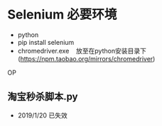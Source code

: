 # Selenium 必要环境
* python
* pip install selenium
* chromedriver.exe&nbsp;&nbsp;&nbsp;&nbsp;放至在python安装目录下 (https://npm.taobao.org/mirrors/chromedriver)

OP
## 淘宝秒杀脚本.py
* 2019/1/20 已失效
